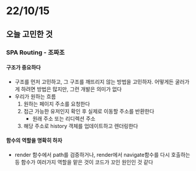 # 22/10/15

## 오늘 고민한 것

### SPA Routing - 조짜조

#### 구조가 중요하다

- 구조를 먼저 고민하고, 그 구조를 깨뜨리지 않는 방법을 고민하자. 어떻게든 굴러가게 하려면 방법은 많지만, 그런 개발은 의미가 없다
- 우리가 원하는 흐름 
	1. 원하는 페이지 주소를 요청한다
	2. 접근 가능한  유저인지 확인 후 실제로 이동할 주소를 반환한다
		- 원래 주소 또는 리디렉션 주소
	3. 해당 주소로 history 객체를 업데이트하고 렌더링한다

#### 함수의 역할을 명확히 하자

- render 함수에서 path를 검증하거나, render에서 navigate함수를 다시 호출하는 등 함수가 여러가지 역할을 맡은 것이 코드가 꼬인 원인인 것 같다